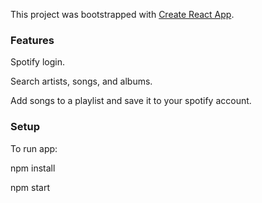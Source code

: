 This project was bootstrapped with [Create React App](https://github.com/facebook/create-react-app).

### Features

Spotify login.

Search artists, songs, and albums.

Add songs to a playlist and save it to your spotify account.

### Setup

To run app:

npm install

npm start

